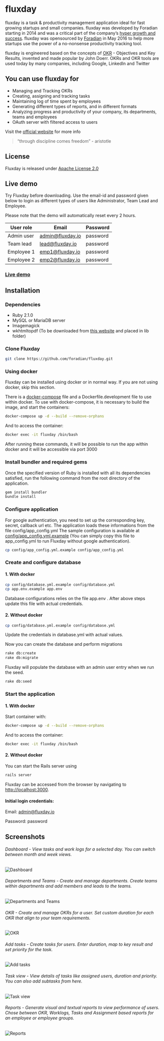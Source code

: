 # fluxday

fluxday is a task & productivity management application ideal for fast growing startups and small companies. fluxday was developed by Foradian starting in 2014 and was a critical part of the company’s [hyper growth and success](http://www.fedena.com/history). fluxday was opensourced by [Foradian](http://foradian.com) in May 2016 to help more startups use the power of a no-nonsense productivity tracking tool.

fluxday is engineered based on the concepts of [OKR](https://en.wikipedia.org/wiki/OKR) - Objectives and Key Results, invented and made popular by  John Doerr. OKRs and OKR tools are used today by many companies, including Google, LinkedIn and Twitter

## You can use fluxday for
- Managing and Tracking OKRs
- Creating, assigning and tracking tasks
- Maintaining log of time spent by employees
- Generating different types of reports, and in different formats
- Analyzing progress and productivity of your company, its departments, teams and employees
- OAuth server with filtered access to users

Visit the [official website](http://fluxday.io) for more info		

> “through discipline comes freedom” - aristotle

## License
Fluxday is released under [Apache License 2.0](https://github.com/foradian/fluxday/blob/master/LICENSE)

## Live demo
Try Fluxday before downloading. Use the email-id and password given below to login as different types of users like Administrator, Team Lead and Employee.

Please note that the demo will automatically reset every 2 hours.

| User role  | Email | Password |
| ------------- | ------------- |------------- |
| Admin user  | admin@fluxday.io  | password |
| Team lead  | lead@fluxday.io  | password |
| Employee 1  | emp1@fluxday.io  | password |
| Employee 2  | emp2@fluxday.io  | password |

### [Live demo](http://demo.fluxday.io)

## Installation

### Dependencies
- Ruby 2.1.0
- MySQL or MariaDB server
- Imagemagick
- wkhtmltopdf (To be downloaded from [this website](http://wkhtmltopdf.org/) and placed in lib folder)

### Clone Fluxday
```sh
git clone https://github.com/foradian/fluxday.git  
```

### Using docker
Fluxday can be installed using docker or in normal way. If you are not using docker, skip this section.

There is a [docker-compose](https://docs.docker.com/compose/) file and a Dockerfile.development file to use within docker.
To use with docker-compose, it is necessary to build the image, and start the containers:

```sh
docker-compose up -d --build --remove-orphans
```

And to access the container:

```sh
docker exec -it fluxday /bin/bash
```

After running these commands, it will be possible to run the app within docker and it will be accessible via port 3000


### Install bundler and required gems
Once the specified version of Ruby is installed with all its dependencies satisfied, run the following command from the root directory of the application.
```sh
gem install bundler
bundle install
```
### Configure application

For google authentication, you need to set up the corresponding key, secret, callback url etc. The application loads these informations from the file config/app_config.yml
The sample configuration is available at [config/app_config.yml.example](https://github.com/foradian/fluxday/blob/master/config/app_config.yml.example) (You can simply copy this file to app_config.yml to run Fluxday without google authentication).
```sh
cp config/app_config.yml.example config/app_config.yml
```
### Create and configure database

#### 1. With docker
```sh
cp config/database.yml.example config/database.yml
cp app.env.example app.env
```
Database configurations relies on the file app.env . After above steps update this file with actual credentials.

#### 2. Without docker
```sh
cp config/database.yml.example config/database.yml
```
Update the credentials in database.yml with actual values.

Now you can create the database and perform migrations
```sh
rake db:create
rake db:migrate
```
Fluxday will populate the database with an admin user entry when we run the seed.
```sh
rake db:seed
```
### Start the application

#### 1. With docker
Start container with:
```sh
docker-compose up -d --build --remove-orphans
```

And to access the container:

```sh
docker exec -it fluxday /bin/bash
```

#### 2. Without docker
You can start the Rails server using
```sh
rails server
```


Fluxday can be accessed from the browser by navigating to [http://localhost:3000]().
#### Initial login credentials:
Email: admin@fluxday.io

Password: password

## Screenshots
###### Dashboard - View tasks and work logs for a selected day. You can switch between month and week views.

![Dashboard](http://fluxday.io/img/screenshots/dashboard_day.jpg "Dashboard")


###### Departments and Teams - Create and manage departments. Create teams within departments and add members and leads to the teams.

![Departments and Teams](http://fluxday.io/img/screenshots/department.jpg "Departments and Teams")


###### OKR - Create and manage OKRs for a user. Set custom duration for each OKR that align to your team requirements.

![OKR](http://fluxday.io/img/screenshots/okr_view.jpg "OKR")


###### Add tasks - Create tasks for users. Enter duration, map to key result and set priority for the task.

![Add tasks](http://fluxday.io/img/screenshots/add_task.jpg "Add tasks")


###### Task view - View details of tasks like assigned users, duration and priority. You can also add subtasks from here.

![Task view](http://fluxday.io/img/screenshots/task_view.jpg "Task view")


###### Reports - Generate visual and textual reports to view performance of users. Chose between OKR, Worklogs, Tasks and Assignment based reports for an employee or employee groups.

![Reports](http://fluxday.io/img/screenshots/okr_report_hi_res.jpg "Reports")
